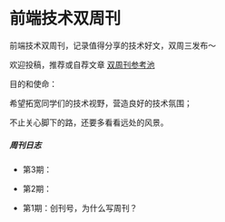# 前端技术双周刊

前端技术双周刊，记录值得分享的技术好文，双周三发布～

欢迎投稿，推荐或自荐文章 [双周刊参考池](https://github.com/SearchFeed/weekly/issues)

目的和使命：

希望拓宽同学们的技术视野，营造良好的技术氛围；

不止关心脚下的路，还要多看看远处的风景。

##### 周刊日志

- 第3期：

- 第2期：

- 第1期：创刊号，为什么写周刊？
